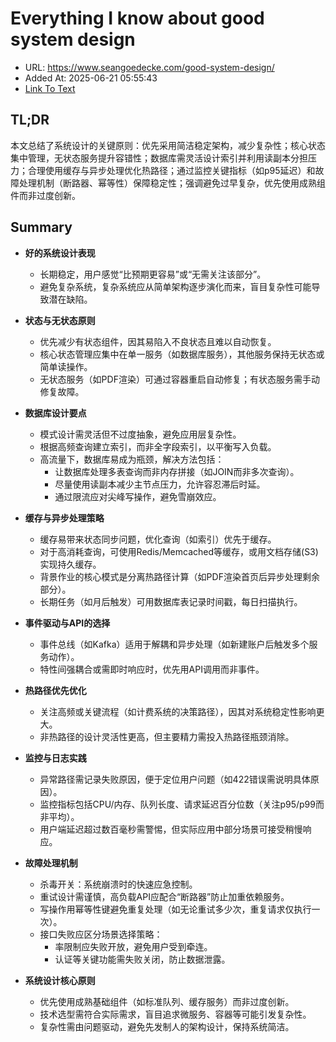 # Everything I know about good system design
- URL: https://www.seangoedecke.com/good-system-design/
- Added At: 2025-06-21 05:55:43
- [Link To Text](2025-06-21-everything-i-know-about-good-system-design_raw.md)

## TL;DR


本文总结了系统设计的关键原则：优先采用简洁稳定架构，减少复杂性；核心状态集中管理，无状态服务提升容错性；数据库需灵活设计索引并利用读副本分担压力；合理使用缓存与异步处理优化热路径；通过监控关键指标（如p95延迟）和故障处理机制（断路器、幂等性）保障稳定性；强调避免过早复杂，优先使用成熟组件而非过度创新。

## Summary


- **好的系统设计表现**  
  - 长期稳定，用户感觉“比预期更容易”或“无需关注该部分”。  
  - 避免复杂系统，复杂系统应从简单架构逐步演化而来，盲目复杂性可能导致潜在缺陷。

- **状态与无状态原则**  
  - 优先减少有状态组件，因其易陷入不良状态且难以自动恢复。  
  - 核心状态管理应集中在单一服务（如数据库服务），其他服务保持无状态或简单读操作。  
  - 无状态服务（如PDF渲染）可通过容器重启自动修复；有状态服务需手动修复故障。

- **数据库设计要点**  
  - 模式设计需灵活但不过度抽象，避免应用层复杂性。  
  - 根据高频查询建立索引，而非全字段索引，以平衡写入负载。  
  - 高流量下，数据库易成为瓶颈，解决方法包括：  
    - 让数据库处理多表查询而非内存拼接（如JOIN而非多次查询）。  
    - 尽量使用读副本减少主节点压力，允许容忍滞后时延。  
    - 通过限流应对尖峰写操作，避免雪崩效应。

- **缓存与异步处理策略**  
  - 缓存易带来状态同步问题，优化查询（如索引）优先于缓存。  
  - 对于高消耗查询，可使用Redis/Memcached等缓存，或用文档存储(S3)实现持久缓存。  
  - 背景作业的核心模式是分离热路径计算（如PDF渲染首页后异步处理剩余部分）。  
  - 长期任务（如月后触发）可用数据库表记录时间戳，每日扫描执行。

- **事件驱动与API的选择**  
  - 事件总线（如Kafka）适用于解耦和异步处理（如新建账户后触发多个服务动作）。  
  - 特性间强耦合或需即时响应时，优先用API调用而非事件。

- **热路径优先优化**  
  - 关注高频或关键流程（如计费系统的决策路径），因其对系统稳定性影响更大。  
  - 非热路径的设计灵活性更高，但主要精力需投入热路径瓶颈消除。

- **监控与日志实践**  
  - 异常路径需记录失败原因，便于定位用户问题（如422错误需说明具体原因）。  
  - 监控指标包括CPU/内存、队列长度、请求延迟百分位数（关注p95/p99而非平均）。  
  - 用户端延迟超过数百毫秒需警惕，但实际应用中部分场景可接受稍慢响应。

- **故障处理机制**  
  - 杀毒开关：系统崩溃时的快速应急控制。  
  - 重试设计需谨慎，高负载API应配合“断路器”防止加重依赖服务。  
  - 写操作用幂等性键避免重复处理（如无论重试多少次，重复请求仅执行一次）。  
  - 接口失败应区分场景选择策略：  
    - 率限制应失败开放，避免用户受到牵连。  
    - 认证等关键功能需失败关闭，防止数据泄露。  

- **系统设计核心原则**  
  - 优先使用成熟基础组件（如标准队列、缓存服务）而非过度创新。  
  - 技术选型需符合实际需求，盲目追求微服务、容器等可能引发复杂性。  
  - 复杂性需由问题驱动，避免先发制人的架构设计，保持系统简洁。
